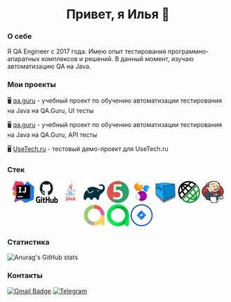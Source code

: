 <h1 align="center"> Привет, я Илья 👋</h1>
<h3>О себе</h3>
Я QA Engineer с 2017 года. Имею опыт тестирования программно-апаратных комплексов и решений. В данный момент, изучаю автоматизацию QA на Java.

### Мои проекты

:desktop_computer: [qa.guru](https://github.com/ilyakhabarov/qa_guru_34_ui_tests) - учебный проект по обучению автоматизации тестирования на Java на QA.Guru, UI тесты

:desktop_computer: [qa.guru](https://github.com/ilyakhabarov/qa_guru_34_api_tests) - учебный проект по обучению автоматизации тестирования на Java на QA.Guru, API тесты

:desktop_computer: [UseTech.ru](https://github.com/ilyakhabarov/UseTechTest) - тестовый демо-проект для UseTech.ru


### Стек

<div align="center">
<a href="https://www.jetbrains.com/idea/"><img alt="InteliJ IDEA" height="50" src="images/icons/IntelliJ_IDEA.png" width="50"/></a>
<a href="https://github.com/"><img alt="GitHub" height="50" src="images/icons/GitHub.png" width="50"/></a>  
<a href="https://www.java.com/"><img alt="Java" height="50" src="images/icons/Java_logo.png" width="50"/></a>
<a href="https://gradle.org/"><img alt="Gradle" height="50" src="images/icons/Gradle.png" width="50"/></a>  
<a href="https://junit.org/junit5/"><img alt="JUnit 5" height="50" src="images/icons/JUnit5.png" width="50"/></a>
<a href="https://selenide.org/"><img alt="Selenide" height="50" src="images/icons/Selenide.png" width="50"/></a>
<a href="https://aerokube.com/selenoid/"><img alt="Selenoid" height="50" src="images/icons/Selenoid.png" width="50"/></a>
<a href="https://rest-assured.io/"><img alt="RestAssured" height="50" src="images/icons/RestAssured.png" width="50"/></a>
<a href="https://www.jenkins.io/"><img alt="Jenkins" height="50" src="images/icons/Jenkins.png" width="50"/></a>
<a href="https://github.com/allure-framework/"><img alt="Allure Report" height="50" src="images/icons/AllureReports.png" width="50"/></a>
<a href="https://qameta.io/"><img alt="Allure TestOps" height="50" src="images/icons/AllureTestOps.svg" width="50"/></a>
<a href="https://www.atlassian.com/software/jira"><img alt="Jira" height="50" src="images/icons/Jira.png" width="50"/></a>  
</div>


### Статистика
![Anurag's GitHub stats](https://github-readme-stats.vercel.app/api?username=ilyakhabarov&show_icons=true&bg_color=00000000)


### Контакты
[![Gmail Badge](https://img.shields.io/badge/-gmail-c14438?style=flat&logo=Gmail&logoColor=white&link=mailto:khabarov.ilya@gmail.com)](mailto:khabarov.ilya@gmail.com)
[![Telegram](https://img.shields.io/badge/-telegram-red?color=blue&logo=telegram&logoColor=white)](https://t.me/khabarov_ilya)


<!--
**ilyakhabarov/ilyakhabarov** is a ✨ _special_ ✨ repository because its `README.md` (this file) appears on your GitHub profile.

Here are some ideas to get you started:

- 🔭 I’m currently working on ...
- 🌱 I’m currently learning ...
- 👯 I’m looking to collaborate on ...
- 🤔 I’m looking for help with ...
- 💬 Ask me about ...
- 📫 How to reach me: ...
- 😄 Pronouns: ...
- ⚡ Fun fact: ...
-->
